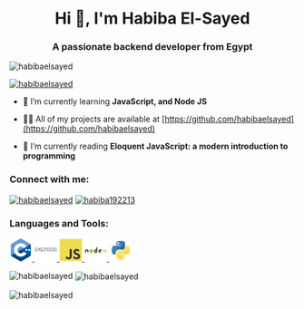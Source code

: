 <h1 align="center">Hi 👋, I'm Habiba El-Sayed</h1>
<h3 align="center">A passionate backend developer from Egypt</h3>

<p align="left"> <img src="https://komarev.com/ghpvc/?username=habibaelsayed&label=Profile%20views&color=0e75b6&style=flat" alt="habibaelsayed" /> </p>

<p align="left"> <a href="https://github.com/ryo-ma/github-profile-trophy"><img src="https://github-profile-trophy.vercel.app/?username=habibaelsayed" alt="habibaelsayed" /></a> </p>

- 🌱 I’m currently learning **JavaScript, and Node JS**

- 👨‍💻 All of my projects are available at [https://github.com/habibaelsayed](https://github.com/habibaelsayed)

- 📖 I’m currently reading **Eloquent JavaScript: a modern introduction to programming**

<h3 align="left">Connect with me:</h3>
<p align="left">
<a href="https://linkedin.com/in/habibaelsayed" target="blank"><img align="center" src="https://raw.githubusercontent.com/rahuldkjain/github-profile-readme-generator/master/src/images/icons/Social/linked-in-alt.svg" alt="habibaelsayed" height="30" width="40" /></a>
<a href="https://www.leetcode.com/habiba192213" target="blank"><img align="center" src="https://raw.githubusercontent.com/rahuldkjain/github-profile-readme-generator/master/src/images/icons/Social/leet-code.svg" alt="habiba192213" height="30" width="40" /></a>
</p>

<h3 align="left">Languages and Tools:</h3>
<p align="left"> <a href="https://www.w3schools.com/cpp/" target="_blank" rel="noreferrer"> <img src="https://raw.githubusercontent.com/devicons/devicon/master/icons/cplusplus/cplusplus-original.svg" alt="cplusplus" width="40" height="40"/> </a> <a href="https://expressjs.com" target="_blank" rel="noreferrer"> <img src="https://raw.githubusercontent.com/devicons/devicon/master/icons/express/express-original-wordmark.svg" alt="express" width="40" height="40"/> </a> <a href="https://developer.mozilla.org/en-US/docs/Web/JavaScript" target="_blank" rel="noreferrer"> <img src="https://raw.githubusercontent.com/devicons/devicon/master/icons/javascript/javascript-original.svg" alt="javascript" width="40" height="40"/> </a> <a href="https://nodejs.org" target="_blank" rel="noreferrer"> <img src="https://raw.githubusercontent.com/devicons/devicon/master/icons/nodejs/nodejs-original-wordmark.svg" alt="nodejs" width="40" height="40"/> </a> <a href="https://www.python.org" target="_blank" rel="noreferrer"> <img src="https://raw.githubusercontent.com/devicons/devicon/master/icons/python/python-original.svg" alt="python" width="40" height="40"/> </a> </p>

<p><img align="left" src="https://github-readme-stats.vercel.app/api/top-langs?username=habibaelsayed&show_icons=true&locale=en&layout=compact" alt="habibaelsayed" /></p>

<p>&nbsp;<img align="center" src="https://github-readme-stats.vercel.app/api?username=habibaelsayed&show_icons=true&locale=en" alt="habibaelsayed" /></p>

<p><img align="center" src="https://github-readme-streak-stats.herokuapp.com/?user=habibaelsayed&" alt="habibaelsayed" /></p>
